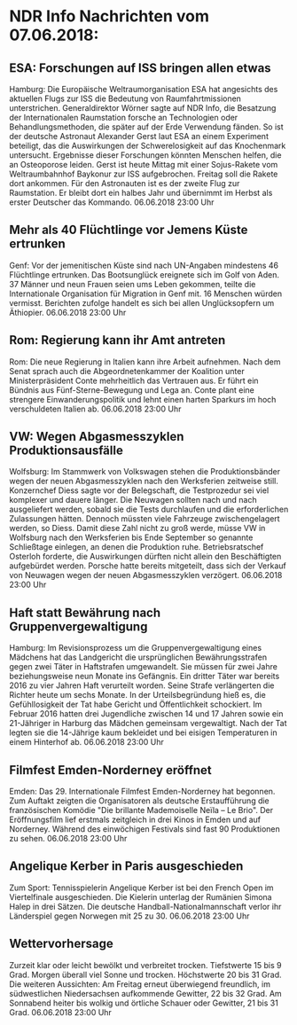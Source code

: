 # NDR Info Nachrichten vom 07.06.2018:


## ESA: Forschungen auf ISS bringen allen etwas
Hamburg: Die Europäische Weltraumorganisation ESA hat angesichts des aktuellen Flugs zur ISS die Bedeutung von Raumfahrtmissionen unterstrichen. Generaldirektor Wörner sagte auf NDR Info, die Besatzung der Internationalen Raumstation forsche an Technologien oder Behandlungsmethoden, die später auf der Erde Verwendung fänden. So ist der deutsche Astronaut Alexander Gerst laut ESA an einem Experiment beteiligt, das die Auswirkungen der Schwerelosigkeit auf das Knochenmark untersucht. Ergebnisse dieser Forschungen könnten Menschen helfen, die an Osteoporose leiden. Gerst ist heute Mittag mit einer Sojus-Rakete vom Weltraumbahnhof Baykonur zur ISS aufgebrochen. Freitag soll die Rakete dort ankommen. Für den Astronauten ist es der zweite Flug zur Raumstation. Er bleibt dort ein halbes Jahr und übernimmt im Herbst als erster Deutscher das Kommando. 06.06.2018 23:00 Uhr 

## Mehr als 40 Flüchtlinge vor Jemens Küste ertrunken
Genf: Vor der jemenitischen Küste sind nach UN-Angaben mindestens 46 Flüchtlinge ertrunken. Das Bootsunglück ereignete sich im Golf von Aden. 37 Männer und neun Frauen seien ums Leben gekommen, teilte die Internationale Organisation für Migration in Genf mit. 16 Menschen würden vermisst. Berichten zufolge handelt es sich bei allen Unglücksopfern um Äthiopier. 06.06.2018 23:00 Uhr 

## Rom: Regierung kann ihr Amt antreten
Rom: Die neue Regierung in Italien kann ihre Arbeit aufnehmen. Nach dem Senat sprach auch die Abgeordnetenkammer der Koalition unter Ministerpräsident Conte mehrheitlich das Vertrauen aus. Er führt ein Bündnis aus Fünf-Sterne-Bewegung und Lega an. Conte plant eine strengere Einwanderungspolitik und lehnt einen harten Sparkurs im hoch verschuldeten Italien ab. 06.06.2018 23:00 Uhr 

## VW: Wegen Abgasmesszyklen Produktionsausfälle
Wolfsburg: Im Stammwerk von Volkswagen stehen die Produktionsbänder wegen der neuen Abgasmesszyklen nach den Werksferien zeitweise still. Konzernchef Diess sagte vor der Belegschaft, die Testprozedur sei viel komplexer und dauere länger. Die Neuwagen sollten nach und nach ausgeliefert werden, sobald sie die Tests durchlaufen und die erforderlichen Zulassungen hätten. Dennoch müssten viele Fahrzeuge zwischengelagert werden, so Diess. Damit diese Zahl nicht zu groß werde, müsse VW in Wolfsburg nach den Werksferien bis Ende September so genannte Schließtage einlegen, an denen die Produktion ruhe. Betriebsratschef Osterloh forderte, die Auswirkungen dürften nicht allein den Beschäftigten aufgebürdet werden. Porsche hatte bereits mitgeteilt, dass sich der Verkauf von Neuwagen wegen der neuen Abgasmesszyklen verzögert. 06.06.2018 23:00 Uhr 

## Haft statt Bewährung nach Gruppenvergewaltigung
Hamburg: Im Revisionsprozess um die Gruppenvergewaltigung eines Mädchens hat das Landgericht die ursprünglichen Bewährungsstrafen gegen zwei Täter in Haftstrafen umgewandelt. Sie müssen für zwei Jahre beziehungsweise neun Monate ins Gefängnis. Ein dritter Täter war bereits 2016 zu vier Jahren Haft verurteilt worden. Seine Strafe verlängerten die Richter heute um sechs Monate. In der Urteilsbegründung hieß es, die Gefühllosigkeit der Tat habe Gericht und Öffentlichkeit schockiert. Im Februar 2016 hatten drei Jugendliche zwischen 14 und 17 Jahren sowie ein 21-Jähriger in Harburg das Mädchen gemeinsam vergewaltigt. Nach der Tat legten sie die 14-Jährige kaum bekleidet und bei eisigen Temperaturen in einem Hinterhof ab. 06.06.2018 23:00 Uhr 

## Filmfest Emden-Norderney eröffnet
Emden: Das 29. Internationale Filmfest Emden-Norderney hat begonnen. Zum Auftakt zeigten die Organisatoren als deutsche Erstaufführung die französischen Komödie "Die brillante Mademoiselle Neïla – Le Brio". Der Eröffnungsfilm lief erstmals zeitgleich in drei Kinos in Emden und auf Norderney. Während des einwöchigen Festivals sind fast 90 Produktionen zu sehen. 06.06.2018 23:00 Uhr 

## Angelique Kerber in Paris ausgeschieden
Zum Sport:	Tennisspielerin Angelique Kerber ist bei den French Open im Viertelfinale ausgeschieden. Die Kielerin unterlag der Rumänien Simona Halep in drei Sätzen. Die deutsche Handball-Nationalmannschaft verlor ihr Länderspiel gegen Norwegen mit 25 zu 30. 06.06.2018 23:00 Uhr 

## Wettervorhersage
Zurzeit klar oder leicht bewölkt und verbreitet trocken. Tiefstwerte 15 bis 9 Grad. Morgen überall viel Sonne und trocken. Höchstwerte 20 bis 31 Grad. Die weiteren Aussichten: Am Freitag erneut überwiegend freundlich, im südwestlichen Niedersachsen aufkommende Gewitter, 22 bis 32 Grad. Am Sonnabend heiter bis wolkig und örtliche Schauer oder Gewitter, 21 bis 31 Grad. 06.06.2018 23:00 Uhr 
